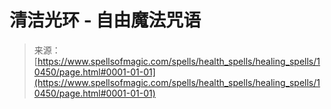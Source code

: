 <!--yml

category: 未分类

date: 2024-06-12 18:47:05

-->

# 清洁光环 - 自由魔法咒语

> 来源：[https://www.spellsofmagic.com/spells/health_spells/healing_spells/10450/page.html#0001-01-01](https://www.spellsofmagic.com/spells/health_spells/healing_spells/10450/page.html#0001-01-01)
